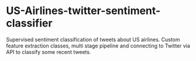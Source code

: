 # US-Airlines-twitter-sentiment-classifier
Supervised sentiment classification of tweets about US airlines. Custom feature extraction classes, multi stage pipeline and  connecting to Twitter via API to classify some recent tweets.
